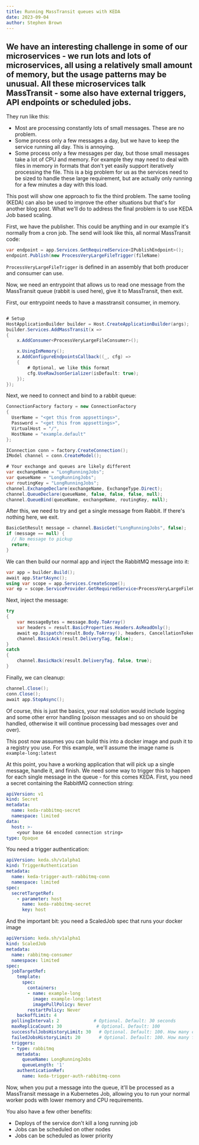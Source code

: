 ```yaml
---
title: Running MassTransit queues with KEDA
date: 2023-09-04
author: Stephen Brown
---
```


We have an interesting challenge in some of our microservices - we run lots and lots of microservices, all using a relatively small amount of memory, but the usage patterns may be unusual.
All these microservices talk MassTransit - some also have external triggers, API endpoints or scheduled jobs.
---

They run like this:
 - Most are processing constantly lots of small messages. These are no problem.
 - Some process only a few messages a day, but we have to keep the service running all day. This is annoying.
 - Some process only a few messages per day, but those small messages take a lot of CPU and memory. For example they may need to deal with files in memory in formats that don't yet easily support iteratively processing the file. This is a big problem for us as the services need to be sized to handle these large requirement, but are actually only running for a few minutes a day with this load.

This post will show one approach to fix the third problem. The same tooling (KEDA) can also be used to improve the other situations but that's for another blog post.
What we'll do to address the final problem is to use KEDA Job based scaling.

First, we have the publisher. This could be anything and in our example it's normally from a cron job. The send will look like this, all normal MassTransit code:

```c#
var endpoint = app.Services.GetRequiredService<IPublishEndpoint>();
endpoint.Publish(new ProcessVeryLargeFileTrigger(fileName)
```

`ProcessVeryLargeFileTrigger` is defined in an assembly that both producer and consumer can use.

Now, we need an entrypoint that allows us to read one message from the MassTransit queue (rabbit is used here), give it to MassTransit, then exit.

First, our entrypoint needs to have a masstransit consumer, in memory.

```c#

# Setup 
HostApplicationBuilder builder = Host.CreateApplicationBuilder(args);
builder.Services.AddMassTransit(x =>
{
    x.AddConsumer<ProcessVeryLargeFileConsumer>();

    x.UsingInMemory();
    x.AddConfigureEndpointsCallback((_, cfg) =>
    {
        # Optional, we like this format
        cfg.UseRawJsonSerializer(isDefault: true);
    });
});
```

Next, we need to connect and bind to a rabbit queue:

```c#
ConnectionFactory factory = new ConnectionFactory
{
  UserName = "<get this from appsettings>",
  Password = "<get this from appsettings>",
  VirtualHost = "/",
  HostName = "example.default"
};

IConnection conn = factory.CreateConnection();
IModel channel = conn.CreateModel();

# Your exchange and queues are likely different
var exchangeName = "LongRunningJobs";
var queueName = "LongRunningJobs";
var routingKey = "LongRunningJobs";
channel.ExchangeDeclare(exchangeName, ExchangeType.Direct);
channel.QueueDeclare(queueName, false, false, false, null);
channel.QueueBind(queueName, exchangeName, routingKey, null);
```

After this, we need to try and get a single message from Rabbit. If there's nothing here, we exit.

```c#
BasicGetResult message = channel.BasicGet("LongRunningJobs", false);
if (message == null) {
  // No message to pickup
  return;
}

```

We can then build our normal app and inject the RabbitMQ message into it:

```c#
var app = builder.Build();
await app.StartAsync();
using var scope = app.Services.CreateScope();
var ep = scope.ServiceProvider.GetRequiredService<ProcessVeryLargeFileConsumer<SubmitOrderConsumer>>();
```

Next, inject the message:
```c#
try
{
    var messageBytes = message.Body.ToArray()
    var headers = result.BasicProperties.Headers.AsReadOnly();
    await ep.Dispatch(result.Body.ToArray(), headers, CancellationToken.None);
    channel.BasicAck(result.DeliveryTag, false);
} 
catch 
{
    channel.BasicNack(result.DeliveryTag, false, true);
}
```

Finally, we can cleanup:
```c#
channel.Close();
conn.Close();
await app.StopAsync();
```

Of course, this is just the basics, your real solution would include logging and some other error handling (poison messages and so on should be handled, otherwise it will continue processing bad messages over and over).

This post now assumes you can build this into a docker image and push it to a registry you use. For this example, we'll assume the image name is `example-long:latest`

At this point, you have a working application that will pick up a single message, handle it, and finish. We need some way to trigger this to happen for each single message in the queue - for this comes KEDA.
First, you need a secret containing the RabbitMQ connection string:

```yaml
apiVersion: v1
kind: Secret
metadata:
  name: keda-rabbitmq-secret
  namespace: limited
data:
  host: >-
    <your base 64 encoded connection string>
type: Opaque
```

You need a trigger authentication:
```yaml
apiVersion: keda.sh/v1alpha1
kind: TriggerAuthentication
metadata:
  name: keda-trigger-auth-rabbitmq-conn
  namespace: limited
spec:
  secretTargetRef:
    - parameter: host
      name: keda-rabbitmq-secret
      key: host
```

And the important bit: you need a ScaledJob spec that runs your docker image
```yaml
apiVersion: keda.sh/v1alpha1
kind: ScaledJob
metadata:
  name: rabbitmq-consumer
  namespace: limited
spec:
  jobTargetRef:
    template:
      spec:
        containers:
        - name: example-long
          image: example-long:latest
          imagePullPolicy: Never
        restartPolicy: Never
    backoffLimit: 4
  pollingInterval: 2             # Optional. Default: 30 seconds
  maxReplicaCount: 30             # Optional. Default: 100
  successfulJobsHistoryLimit: 30   # Optional. Default: 100. How many completed jobs should be kept.
  failedJobsHistoryLimit: 20       # Optional. Default: 100. How many failed jobs should be kept.
  triggers:
  - type: rabbitmq
    metadata:
      queueName: LongRunningJobs
      queueLength: '1'
    authenticationRef:
      name: keda-trigger-auth-rabbitmq-conn
```

Now, when you put a message into the queue, it'll be processed as a MassTransit message in a Kubernetes Job, allowing you to run your normal worker pods with lower memory and CPU requirements.

You also have a few other benefits:
 - Deploys of the service don't kill a long running job
 - Jobs can be scheduled on other nodes
 - Jobs can be scheduled as lower priority